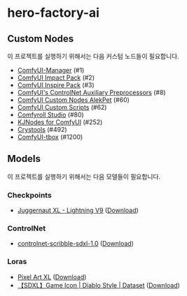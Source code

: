 # hero-factory-ai


## Custom Nodes

이 프로젝트를 실행하기 위해서는 다음 커스텀 노드들이 필요합니다.

* [ComfyUI-Manager](https://github.com/ltdrdata/ComfyUI-Manager) (#1)
* [ComfyUI Impact Pack](https://github.com/ltdrdata/ComfyUI-Impact-Pack) (#2)
* [ComfyUI Inspire Pack](https://github.com/ltdrdata/ComfyUI-Inspire-Pack) (#3)
* [ComfyUI's ControlNet Auxiliary Preprocessors](https://github.com/Fannovel16/comfyui_controlnet_aux) (#8)
* [ComfyUI Custom Nodes AlekPet](https://github.com/AlekPet/ComfyUI_Custom_Nodes_AlekPet) (#60)
* [ComfyUI Custom Scripts](https://github.com/pythongosssss/ComfyUI-Custom-Scripts) (#62)
* [Comfyroll Studio](https://github.com/RockOfFire/ComfyUI_Comfyroll_CustomNodes) (#80)
* [KJNodes for ComfyUI](https://github.com/kijai/ComfyUI-KJNodes) (#252)
* [Crystools](https://github.com/crystian/ComfyUI-Crystools) (#492)
* [ComfyUI-tbox](https://github.com/ai-shizuka/ComfyUI-tbox) (#1200)

## Models
이 프로젝트를 실행하기 위해서는 다음 모델들이 필요합니다.

### Checkpoints
* [Juggernaut XL - Lightning V9](https://civitai.com/models/133005?modelVersionId=357609) ([Download](https://civitai.com/api/download/models/357609?type=Model&format=SafeTensor&size=full&fp=fp16))

### ControlNet
* [controlnet-scribble-sdxl-1.0](https://huggingface.co/xinsir/controlnet-scribble-sdxl-1.0/tree/main) ([Download](https://huggingface.co/xinsir/controlnet-scribble-sdxl-1.0/blob/main/diffusion_pytorch_model.safetensors))

### Loras
* [Pixel Art XL](https://civitai.com/models/120096/pixel-art-xl) ([Download](https://civitai.com/api/download/models/135931?type=Model&format=SafeTensor))
* [【SDXL】Game Icon | Diablo Style | Dataset](https://civitai.com/models/209703/sdxlgame-icon-or-diablo-style-or-dataset) ([Download](https://civitai.com/api/download/models/236202?type=Model&format=SafeTensor))

